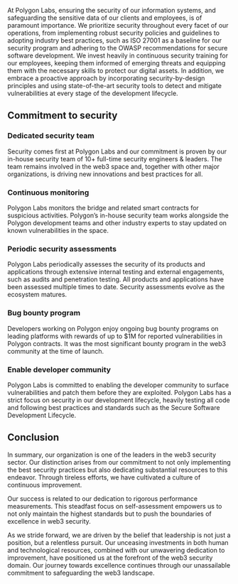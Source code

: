 At Polygon Labs, ensuring the security of our information systems, and safeguarding the sensitive data of our clients and employees, is of paramount importance. We prioritize security throughout every facet of our operations, from implementing robust security policies and guidelines to adopting industry best practices, such as ISO 27001 as a baseline for our security program and adhering to the OWASP recommendations for secure software development. We invest heavily in continuous security training for our employees, keeping them informed of emerging threats and equipping them with the necessary skills to protect our digital assets. In addition, we embrace a proactive approach by incorporating security-by-design principles and using state-of-the-art security tools to detect and mitigate vulnerabilities at every stage of the development lifecycle.

## Commitment to security

### Dedicated security team

Security comes first at Polygon Labs and our commitment is proven by our in-house security team of 10+ full-time security engineers & leaders. The team remains involved in the web3 space and, together with other major organizations, is driving new innovations and best practices for all. 

### Continuous monitoring

Polygon Labs monitors the bridge and related smart contracts for suspicious activities. Polygon’s in-house security team works alongside the Polygon development teams and other industry experts to stay updated on known vulnerabilities in the space.

### Periodic security assessments

Polygon Labs periodically assesses the security of its products and applications through extensive internal testing and external engagements, such as audits and penetration testing. All products and applications have been assessed multiple times to date. Security assessments evolve as the ecosystem matures.

### Bug bounty program

Developers working on Polygon enjoy ongoing bug bounty programs on leading platforms with rewards of up to $1M for reported vulnerabilities in Polygon contracts. It was the most significant bounty program in the web3 community at the time of launch.

### Enable developer community

Polygon Labs is committed to enabling the developer community to surface vulnerabilities and patch them before they are exploited. Polygon Labs has a strict focus on security in our development lifecycle, heavily testing all code and following best practices and standards such as the Secure Software Development Lifecycle.

## Conclusion

In summary, our organization is one of the leaders in the web3 security sector. Our distinction arises from our commitment to not only implementing the best security practices but also dedicating substantial resources to this endeavor. Through tireless efforts, we have cultivated a culture of continuous improvement.

Our success is related to our dedication to rigorous performance measurements. This steadfast focus on self-assessment empowers us to not only maintain the highest standards but to push the boundaries of excellence in web3 security.

As we stride forward, we are driven by the belief that leadership is not just a position, but a relentless pursuit. Our unceasing investments in both human and technological resources, combined with our unwavering dedication to improvement, have positioned us at the forefront of the web3 security domain. Our journey towards excellence continues through our unassailable commitment to safeguarding the web3 landscape.
